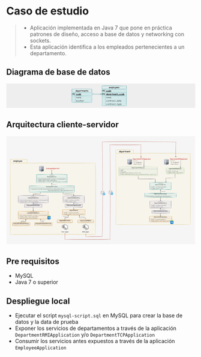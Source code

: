 # Caso de estudio
> - Aplicación implementada en Java 7 que pone en práctica patrones de diseño, acceso a base de datos y networking con sockets.
> - Esta aplicación identifica a los empleados pertenecientes a un departamento.

## Diagrama de base de datos
![Texto alternativo](docs/diagram-database.jpg)

## Arquitectura cliente-servidor
![Texto alternativo](docs/diagram-uml.jpg)

## Pre requisitos
- MySQL
- Java 7 o superior

## Despliegue local
- Ejecutar el script `mysql-script.sql` en MySQL para crear la base de datos y la data de prueba
- Exponer los servicios de departamentos a través de la aplicación `DepartmentRMIApplication` y/o `DepartmentTCPApplication`
- Consumir los servicios antes expuestos a través de la aplicación `EmployeeApplication`
